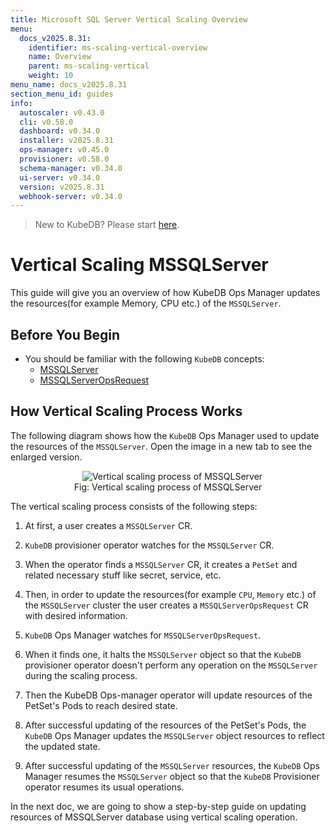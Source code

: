 ```yaml
---
title: Microsoft SQL Server Vertical Scaling Overview
menu:
  docs_v2025.8.31:
    identifier: ms-scaling-vertical-overview
    name: Overview
    parent: ms-scaling-vertical
    weight: 10
menu_name: docs_v2025.8.31
section_menu_id: guides
info:
  autoscaler: v0.43.0
  cli: v0.58.0
  dashboard: v0.34.0
  installer: v2025.8.31
  ops-manager: v0.45.0
  provisioner: v0.58.0
  schema-manager: v0.34.0
  ui-server: v0.34.0
  version: v2025.8.31
  webhook-server: v0.34.0
---
```


> New to KubeDB? Please start [here](/docs/v2025.8.31/README).

# Vertical Scaling MSSQLServer

This guide will give you an overview of how KubeDB Ops Manager updates the resources(for example Memory, CPU etc.) of the `MSSQLServer`.

## Before You Begin

- You should be familiar with the following `KubeDB` concepts:
  - [MSSQLServer](/docs/v2025.8.31/guides/mssqlserver/concepts/mssqlserver)
  - [MSSQLServerOpsRequest](/docs/v2025.8.31/guides/mssqlserver/concepts/opsrequest)

## How Vertical Scaling Process Works

The following diagram shows how the `KubeDB` Ops Manager used to update the resources of the `MSSQLServer`. Open the image in a new tab to see the enlarged version.

<figure align="center">
  <img alt="Vertical scaling process of MSSQLServer" src="/docs/v2025.8.31/images/day-2-operation/mssqlserver/ms-vertical-scaling.png">
<figcaption align="center">Fig: Vertical scaling process of MSSQLServer</figcaption>
</figure>

The vertical scaling process consists of the following steps:

1. At first, a user creates a `MSSQLServer` CR.

2. `KubeDB` provisioner operator watches for the `MSSQLServer` CR.

3. When the operator finds a `MSSQLServer` CR, it creates a `PetSet` and related necessary stuff like secret, service, etc.

4. Then, in order to update the resources(for example `CPU`, `Memory` etc.) of the `MSSQLServer` cluster the user creates a `MSSQLServerOpsRequest` CR with desired information.

5. `KubeDB` Ops Manager watches for `MSSQLServerOpsRequest`.

6. When it finds one, it halts the `MSSQLServer` object so that the `KubeDB` provisioner operator doesn't perform any operation on the `MSSQLServer` during the scaling process.

7. Then the KubeDB Ops-manager operator will update resources of the PetSet's Pods to reach desired state.

8. After successful updating of the resources of the PetSet's Pods, the `KubeDB` Ops Manager updates the `MSSQLServer` object resources to reflect the updated state.

9. After successful updating of the `MSSQLServer` resources, the `KubeDB` Ops Manager resumes the `MSSQLServer` object so that the `KubeDB` Provisioner operator resumes its usual operations.

In the next doc, we are going to show a step-by-step guide on updating resources of MSSQLServer database using vertical scaling operation.
